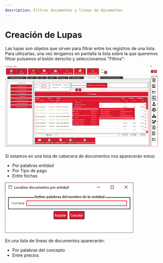 ```yaml
---
description: Filtrar documentos y líneas de documentos
---
```


# Creación de Lupas

Las lupas son objetos que sirven para filtrar entre los registros de una lista. Para utilizarlas, una vez tengamos en pantalla la lista sobre la que queremos filtrar pulsamos el botón derecho y seleccionamos "Filtros":

![](../../.gitbook/assets/image%20%28510%29.png)

Si estamos en una lista de cabecera de documentos nos aparecerán estos:

* Por palabras entidad 
* Por Tipo de pago 
* Entre fechas 

![](../../.gitbook/assets/image%20%28393%29.png)

En una lista de líneas de documentos aparecerán:

* Por palabras del concepto 
* Entre precios

